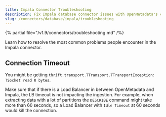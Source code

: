 ```yaml
---
title: Impala Connector Troubleshooting
description: Fix Impala database connector issues with OpenMetadata's comprehensive troubleshooting guide. Get solutions for common errors and configuration problems.
slug: /connectors/database/impala/troubleshooting
---
```


{% partial file="/v1.9/connectors/troubleshooting.md" /%}

Learn how to resolve the most common problems people encounter in the Impala connector.

## Connection Timeout

You might be getting `thrift.transport.TTransport.TTransportException: TSocket read 0 bytes`.

Make sure that if there is a Load Balancer in between OpenMetadata and Impala, the LB timeout
is not impacting the ingestion. For example, when extracting data with a lot of partitions the `DESCRIBE`
command might take more than 60 seconds, so a Load Balancer with `Idle Timeout` at 60 seconds would
kill the connection.
